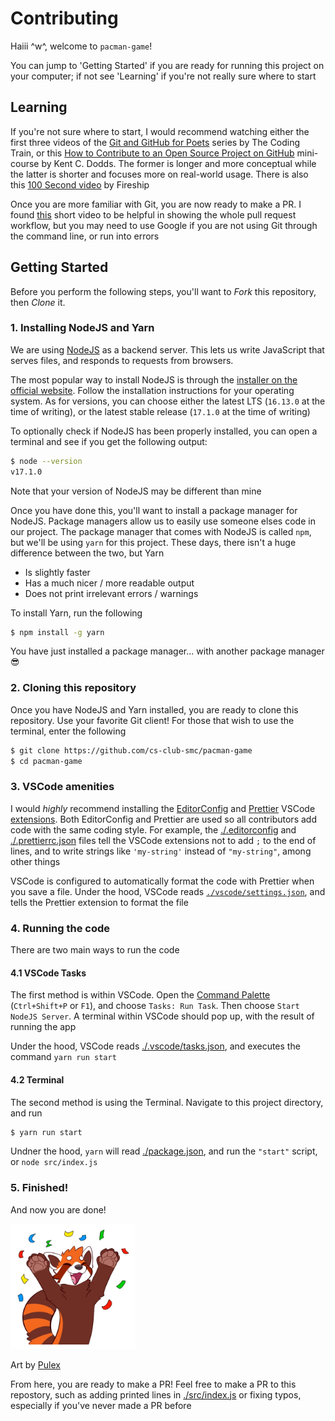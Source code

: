 # Contributing

Haiii ^w^, welcome to `pacman-game`!

You can jump to 'Getting Started' if you are ready for running this project on your computer; if not see 'Learning' if you're not really sure where to start

## Learning

If you're not sure where to start, I would recommend watching either the first three videos of the [Git and GitHub for Poets](https://www.youtube.com/watch?v=BCQHnlnPusY&list=PLozRqGzj97d02YjR5JVqDwN2K0cAiT7VK) series by The Coding Train, or this [How to Contribute to an Open Source Project on GitHub](https://egghead.io/lessons/javascript-introduction-to-github) mini-course by Kent C. Dodds. The former is longer and more conceptual while the latter is shorter and focuses more on real-world usage. There is also this [100 Second video](https://www.youtube.com/watch?v=8lGpZkjnkt4) by Fireship

Once you are more familiar with Git, you are now ready to make a PR. I found [this](https://www.youtube.com/watch?v=rgbCcBNZcdQ) short video to be helpful in showing the whole pull request workflow, but you may need to use Google if you are not using Git through the command line, or run into errors

## Getting Started

Before you perform the following steps, you'll want to _Fork_ this repository, then _Clone_ it.

### 1. Installing NodeJS and Yarn

We are using [NodeJS](https://nodejs.org/en) as a backend server. This lets us write JavaScript that serves files, and responds to requests from browsers.

The most popular way to install NodeJS is through the [installer on the official website](https://nodejs.org). Follow the installation instructions for your operating system. As for versions, you can choose either the latest LTS (`16.13.0` at the time of writing), or the latest stable release (`17.1.0` at the time of writing)

To optionally check if NodeJS has been properly installed, you can open a terminal and see if you get the following output:

```sh
$ node --version
v17.1.0
```

Note that your version of NodeJS may be different than mine

Once you have done this, you'll want to install a package manager for NodeJS. Package managers allow us to easily use someone elses code in our project. The package manager that comes with NodeJS is called `npm`, but we'll be using `yarn` for this project. These days, there isn't a huge difference between the two, but Yarn

- Is slightly faster
- Has a much nicer / more readable output
- Does not print irrelevant errors / warnings

To install Yarn, run the following

```sh
$ npm install -g yarn
```

You have just installed a package manager... with another package manager 😎

### 2. Cloning this repository

Once you have NodeJS and Yarn installed, you are ready to clone this repository. Use your favorite Git client! For those that wish to use the terminal, enter the following

```sh
$ git clone https://github.com/cs-club-smc/pacman-game
$ cd pacman-game
```

### 3. VSCode amenities

I would _highly_ recommend installing the [EditorConfig](https://editorconfig.org) and [Prettier](https://marketplace.visualstudio.com/items?itemName=esbenp.prettier-vscode) VSCode [extensions](https://code.visualstudio.com/docs/editor/extension-marketplace). Both EditorConfig and Prettier are used so all contributors add code with the same coding style. For example, the [./.editorconfig](./.editorconfig) and [./.prettierrc.json](./.prettierrc.json) files tell the VSCode extensions not to add `;` to the end of lines, and to write strings like `'my-string'` instead of `"my-string"`, among other things

VSCode is configured to automatically format the code with Prettier when you save a file. Under the hood, VSCode reads [`./vscode/settings.json`](./.vscode/settings.json), and tells the Prettier extension to format the file

### 4. Running the code

There are two main ways to run the code

#### 4.1 VSCode Tasks

The first method is within VSCode. Open the [Command Palette](https://code.visualstudio.com/docs/getstarted/userinterface#_command-palette) (`Ctrl+Shift+P` or `F1`), and choose `Tasks: Run Task`. Then choose `Start NodeJS Server`. A terminal within VSCode should pop up, with the result of running the app

Under the hood, VSCode reads [./.vscode/tasks.json](./.vscode/tasks.json), and executes the command `yarn run start`

#### 4.2 Terminal

The second method is using the Terminal. Navigate to this project directory, and run

```sh
$ yarn run start
```

Undner the hood, `yarn` will read [./package.json](./package.json), and run the `"start"` script, or `node src/index.js`

### 5. Finished!

And now you are done!

<img alt='Red Panda celebrating' src='./assets/red-panda-celebrate.png' width='200'>

Art by [Pulex](https://www.pulexart.com)

From here, you are ready to make a PR! Feel free to make a PR to this repostory, such as adding printed lines in [./src/index.js](./src/index.js) or fixing typos, especially if you've never made a PR before

